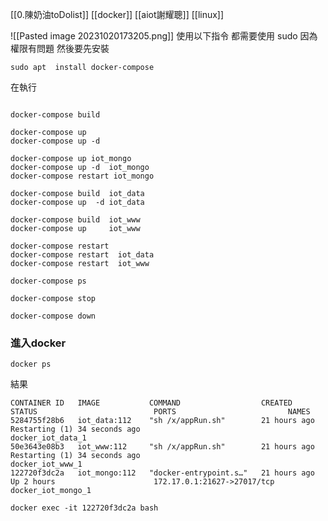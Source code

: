[[0.陳奶油toDolist]]
[[docker]]
[[aiot謝耀聰]]
[[linux]]

![[Pasted image 20231020173205.png]]
使用以下指令 都需要使用 sudo 因為權限有問題
然後要先安裝
```linux
sudo apt  install docker-compose
```
在執行
```linux
	
docker-compose build  

docker-compose up
docker-compose up -d 

docker-compose up iot_mongo
docker-compose up -d  iot_mongo
docker-compose restart iot_mongo

docker-compose build  iot_data
docker-compose up  -d iot_data

docker-compose build  iot_www
docker-compose up     iot_www

docker-compose restart 
docker-compose restart  iot_data
docker-compose restart  iot_www

docker-compose ps

docker-compose stop

docker-compose down

```

### 進入docker
```cli
docker ps
```
結果
```
CONTAINER ID   IMAGE           COMMAND                  CREATED        STATUS                          PORTS                         NAMES
5284755f28b6   iot_data:112    "sh /x/appRun.sh"        21 hours ago   Restarting (1) 34 seconds ago                                 docker_iot_data_1
50e3643e08b3   iot_www:112     "sh /x/appRun.sh"        21 hours ago   Restarting (1) 34 seconds ago                                 docker_iot_www_1
122720f3dc2a   iot_mongo:112   "docker-entrypoint.s…"   21 hours ago   Up 2 hours                      172.17.0.1:21627->27017/tcp   docker_iot_mongo_1
```

```cli
docker exec -it 122720f3dc2a bash
```

